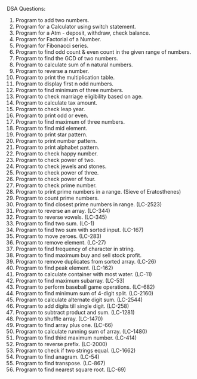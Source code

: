 DSA Questions:

1. Program to add two numbers.
2. Program for a Calculator using switch statement.
3. Program for a Atm - deposit, withdraw, check balance.
4. Program for Factorial of a Number.
5. Program for Fibonacci series.
6. Program to find odd count & even count in the given range of numbers.
7. Program to find the GCD of two numbers.
8. Program to calculate sum of n natural numbers.
9. Program to reverse a number.
10. Program to print the multiplication table.
11. Program to display first n odd numbers.
12. Program to find minimum of three numbers.
13. Program to check marriage eligibility based on age.
14. Program to calculate tax amount.
15. Program to check leap year.
16. Program to print odd or even.
17. Program to find maximum of three numbers.
18. Program to find mid element.
19. Program to print star pattern.
20. Program to print number pattern.
21. Program to print alphabet pattern.
22. Program to check happy number.
23. Program to check power of two.
24. Program to check jewels and stones.
25. Program to check power of three.
26. Program to check power of four.
27. Program to check prime number.
28. Program to print prime numbers in a range. (Sieve of Eratosthenes)
29. Program to count prime numbers.
30. Program to find closest prime numbers in range. (LC-2523)
31. Program to reverse an array. (LC-344)
32. Program to reverse vowels. (LC-345)
33. Program to find two sum. (LC-1)
34. Program to find two sum with sorted input. (LC-167)
35. Program to move zeroes. (LC-283)
36. Program to remove element. (LC-27)
37. Program to find frequency of character in string. 
38. Program to find maximum buy and sell stock profit.
39. Program to remove duplicates from sorted array. (LC-26)
40. Program to find peak element. (LC-162)
41. Program to calculate container with most water. (LC-11)
42. Program to find maximum subarray. (LC-53)
43. Program to perform baseball game operations. (LC-682)
44. Program to find minimum sum of 4-digit split. (LC-2160)
45. Program to calculate alternate digit sum. (LC-2544)
46. Program to add digits till single digit. (LC-258)
47. Program to subtract product and sum. (LC-1281)
48. Program to shuffle array. (LC-1470)
49. Program to find array plus one. (LC-66)
50. Program to calculate running sum of array. (LC-1480)
51. Program to find third maximum number. (LC-414)
52. Program to reverse prefix. (LC-2000)
53. Program to check if two strings equal. (LC-1662)
54. Program to find anagram. (LC-54)
55. Program to find transpose. (LC-867)
56. Program to find nearest square root. (LC-69)